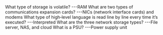 What type of storage is volatile?
---RAM
What are two types of communications expansion cards?
---NICs (network interface cards) and modems
What type of high‐level language is read line by line every time it’s executed?
---Interpreted
What are the three network storage types?
---File server, NAS, and cloud
What is a PSU?
---Power supply unit
